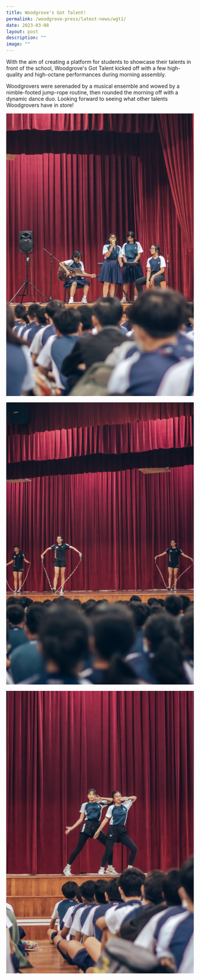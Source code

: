 ```yaml
---
title: Woodgrove's Got Talent!
permalink: /woodgrove-press/latest-news/wgt1/
date: 2023-03-08
layout: post
description: ""
image: ""
---
```

With the aim of creating a platform for students to showcase their talents in front of the school, Woodgrove's Got Talent kicked off with a few high-quality and high-octane performances during morning assembly. 

Woodgrovers were serenaded by a musical ensemble and wowed by a nimble-footed jump-rope routine, then rounded the morning off with a dynamic dance duo. Looking forward to seeing what other talents Woodgrovers have in store!

![](/images/Latest%20News/Woodgrove's%20Got%20Talent%201/img_9974-min.jpg)

![](/images/Latest%20News/Woodgrove's%20Got%20Talent%201/img_0103-min.jpg)

![](/images/Latest%20News/Woodgrove's%20Got%20Talent%201/img_9998-min.jpg)